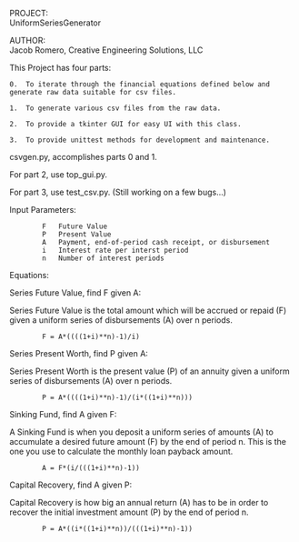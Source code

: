  PROJECT:	
 UniformSeriesGenerator
 
 AUTHOR:	
 Jacob Romero, 
 Creative Engineering Solutions, LLC
  
 This Project has four parts:

 	0.	To iterate through the financial equations defined below and generate raw data suitable for csv files.

 	1.	To generate various csv files from the raw data.

 	2.	To provide a tkinter GUI for easy UI with this class.

 	3.	To provide unittest methods for development and maintenance.

 csvgen.py, accomplishes parts 0 and 1.
 
 For part 2, use top_gui.py.
 
 For part 3, use test_csv.py. (Still working on a few bugs...)

 Input Parameters:

 			F	Future Value
			P	Present Value
			A	Payment, end-of-period cash receipt, or disbursement
 			i	Interest rate per interst period
 			n	Number of interest periods

 Equations:

 Series Future Value, find F given A:
 
 Series Future Value is the total amount which will be accrued or repaid (F)
 given a uniform series of disbursements (A) over n periods.
			
			F = A*((((1+i)**n)-1)/i)

 Series Present Worth, find P given A:
 
 Series Present Worth is the present value (P) of an annuity given
 a uniform series of disbursements (A) over n periods.	
			
			P = A*((((1+i)**n)-1)/(i*((1+i)**n)))

 Sinking Fund, find A given F:
 
 A Sinking Fund is when you deposit a uniform series of amounts (A) 
 to accumulate a desired future amount (F) by the end of period n. 
 This is the one you use to calculate the monthly loan payback amount.
			
			A = F*(i/(((1+i)**n)-1))

 Capital Recovery, find A given P:
 
 Capital Recovery is how big an annual return (A) has to be in order to
 recover the initial investment amount (P) by the end of period n.		
			
			P = A*((i*((1+i)**n))/(((1+i)**n)-1))
